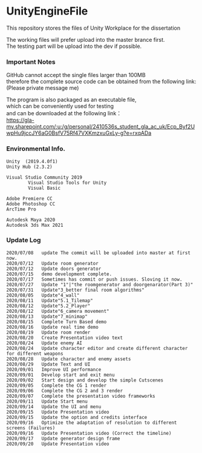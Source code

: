 # UnityEngineFile            
This repository stores the files of Unity Workplace for the dissertation
    
The working files will prefer upload into the master brance first.  
The testing part will be upload into the dev if possible.


### Important Notes
GitHub cannot accept the single files larger than 100MB   
therefore the complete source code can be obtained from the following link:
(Please private message me)


The program is also packaged as an executable file,   
which can be conveniently used for testing   
and can be downloaded at the following link：  
https://gla-my.sharepoint.com/:u:/g/personal/2410536s_student_gla_ac_uk/Ecp_Byf2UwpHu9jccJY6aG0BsfV75Rf47VXKmzxuGxLy-g?e=rxqADa

### Environmental Info.  
    Unity  (2019.4.0f1) 
    Unity Hub (2.3.2)   
    
    Visual Studio Community 2019   
            Visual Studio Tools for Unity   
            Visual Basic   
    
    Adobe Premiere CC
    Adobe Photoshop CC  
    ArcTime Pro
    
    Autodesk Maya 2020  
    Autodesk 3ds Max 2021  



### Update Log  
    2020/07/08   update The commit will be uploaded into master at first now.  
    2020/07/12   Update room generator
    2020/07/12   Update doors generator
    2020/07/15   demo development complete.     
    2020/07/17   Sometimes has commit or push issues. Sloving it now.    
    2020/07/27   Update "1"|"the roomgenerator and doorgenarator(Part 3)"   
    2020/07/31   Update"3_better final room algorithms"   
    2020/08/05   Update"4_wall"   
    2020/08/11   Update"5.1_Tilemap" 
    2020/08/12   Update"5.2_Player"  
    2020/08/12   Update"6_camera movement"  
    2020/08/13   Update"7_minimap"
    2020/08/15   Complete Turn Based demo  
    2020/08/16   Update real time demo  
    2020/08/19   Update room render  
    2020/08/20   Create Presentation video text
    2020/08/24   Update enemy AI  
    2020/08/24   Update character editor and create different character for different weapons  
    2020/08/28   Update character and enemy assets   
    2020/08/29   Update Text and UI   
    2020/09/01   Improve UI performance   
    2020/09/01   Develop start and exit menu   
    2020/09/02   Start design and develop the simple Cutscenes   
    2020/09/05   Complete the CG 1 render
    2020/09/06   Complete the CG 2 and 3 render
    2020/09/07   Complete the presentation video frameworks
    2020/09/11   Update Start menu
    2020/09/14   Update the UI and menu
    2020/09/15   Update Presentation video
    2020/09/15   Update the option and credits interface
    2020/09/16   Optimize the adaptation of resolution to different screens (Failures)
    2020/09/16   Update Presentation video (Correct the timeline)
    2020/09/17   Update generator design frame
    2020/09/20   Update Presentation video 
